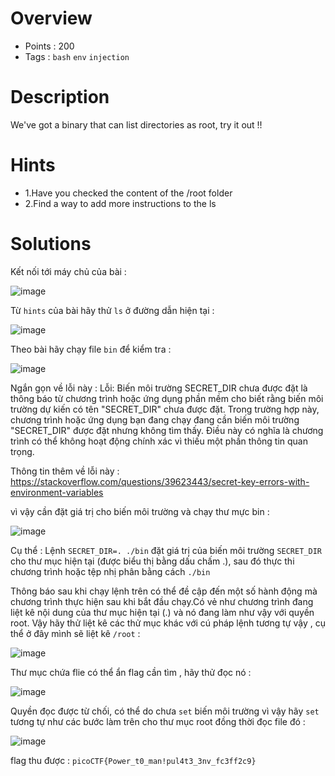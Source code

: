 # Overview #
- Points : 200
- Tags : `bash` `env` `injection`

# Description #
We've got a binary that can list directories as root, try it out !!

# Hints #
* 1.Have you checked the content of the /root folder
* 2.Find a way to add more instructions to the ls

# Solutions #

Kết nối tới máy chủ của bài :

![image](https://user-images.githubusercontent.com/126185640/230126316-537b117b-7e73-4241-908a-c742a9567d11.png)

Từ `hints` của bài hãy thử `ls` ở đường dẫn hiện tại :

![image](https://user-images.githubusercontent.com/126185640/230126588-0a7b4dca-122a-4e21-ad50-24a3e65ebaf9.png)

Theo bài hãy chạy file `bin` để kiểm tra : 

![image](https://user-images.githubusercontent.com/126185640/230126779-9add1639-9a3f-47bc-ad08-4df80c4d4cb0.png)

Ngắn gọn về lỗi này :  Lỗi: Biến môi trường SECRET_DIR chưa được đặt là thông báo từ chương trình hoặc ứng dụng phần mềm cho biết rằng biến môi trường dự kiến có tên "SECRET_DIR" chưa được đặt.
Trong trường hợp này, chương trình hoặc ứng dụng bạn đang chạy đang cần biến môi trường "SECRET_DIR" được đặt nhưng không tìm thấy. Điều này có nghĩa là chương trình có thể không hoạt động chính xác vì thiếu một phần thông tin quan trọng.

Thông tin thêm về lỗi này : https://stackoverflow.com/questions/39623443/secret-key-errors-with-environment-variables

vì vậy cần đặt giá trị cho biến môi trường và chạy thư mực bin :

![image](https://user-images.githubusercontent.com/126185640/230126996-99b06465-a669-4581-8e3a-a4a6ccf63c1f.png)

Cụ thể : Lệnh `SECRET_DIR=. ./bin` đặt giá trị của biến môi trường `SECRET_DIR` cho thư mục hiện tại (được biểu thị bằng dấu chấm .), sau đó thực thi chương trình hoặc tệp nhị phân bằng cách `./bin`

Thông báo sau khi chạy lệnh trên có thể đề cập đến một số hành động mà chương trình thực hiện sau khi bắt đầu chạy.Có vẻ như chương trình đang liệt kê nội dung của thư mục hiện tại (.) và nó đang làm như vậy với quyền root. Vậy hãy thử liệt kê các thử mục khác với cú pháp lệnh tương tự vậy , cụ thể ở đây mình sẽ liệt kê `/root` :

![image](https://user-images.githubusercontent.com/126185640/230135874-4c47dc56-bfc4-4429-b836-a48452c7e175.png)

Thư mục chứa flie có thể ẩn flag cần tìm , hãy thử đọc nó :

![image](https://user-images.githubusercontent.com/126185640/230136127-78b41dd5-7205-4fbf-97ad-d7a40bda3056.png)

Quyền đọc được từ chối, có thể do chưa `set` biến môi trường vì vậy hãy `set` tương tự như các bước làm trên cho thư mục root đồng thời đọc file đó : 

![image](https://user-images.githubusercontent.com/126185640/230136459-338d59ea-a1df-4367-8006-e257c041604a.png)

flag thu được : `picoCTF{Power_t0_man!pul4t3_3nv_fc3ff2c9}`



